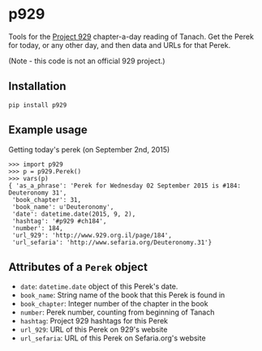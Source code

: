# p929

Tools for the [Project 929](http://929.org.il) chapter-a-day reading of Tanach.
Get the Perek for today, or any other day, and then data and URLs for that Perek. 

(Note - this code is not an official 929 project.)
## Installation
`pip install p929`

## Example usage
Getting today's perek (on September 2nd, 2015)
```
>>> import p929
>>> p = p929.Perek()
>>> vars(p)
{ 'as_a_phrase': 'Perek for Wednesday 02 September 2015 is #184: Deuteronomy 31',
 'book_chapter': 31,
 'book_name': u'Deuteronomy',
 'date': datetime.date(2015, 9, 2),
 'hashtag': '#p929 #ch184',
 'number': 184,
 'url_929': 'http://www.929.org.il/page/184',
 'url_sefaria': 'http://www.sefaria.org/Deuteronomy.31'}
```

## Attributes of a `Perek` object
* `date`: `datetime.date` object of this Perek's date.
* `book_name`: String name of the book that this Perek is found in
* `book_chapter`: Integer number of the chapter in the book
* `number`: Perek number, counting from beginning of Tanach
* `hashtag`: Project 929 hashtags for this Perek
* `url_929`: URL of this Perek on 929's website
* `url_sefaria`: URL of this Perek on Sefaria.org's website

